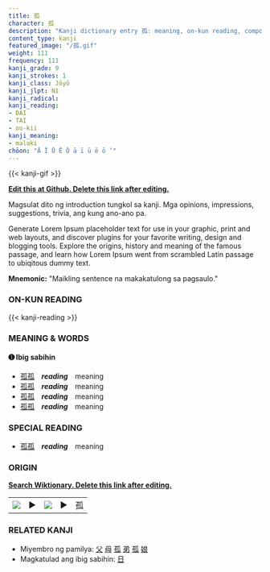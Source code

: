 ```yaml
---
title: 孤
character: 孤
description: "Kanji dictionary entry 孤: meaning, on-kun reading, compounds, origin, related kanji"
content_type: kanji
featured_image: "/孤.gif"
weight: 111
frequency: 111
kanji_grade: 9
kanji_strokes: 1
kanji_class: Jōyō
kanji_jlpt: N1
kanji_radical: 
kanji_reading: 
- DAI
- TAI
- oo-kii
kanji_meaning:
- malaki
chōon: "Ā Ī Ū Ē Ō ā ī ū ē ō ’"
---
```

[//]: # (Don't edit the line below. Kanji animated GIF code is automatically generated.)
{{< kanji-gif >}}

[//]: # (Edit below this line.)

**[Edit this at Github. Delete this link after editing.](https://github.com/tim0g/tim/tree/main/content/kanji/孤/index.md)**

Magsulat dito ng introduction tungkol sa kanji. Mga opinions, impressions, suggestions, trivia, ang kung ano-ano pa.

Generate Lorem Ipsum placeholder text for use in your graphic, print and web layouts, and discover plugins for your favorite writing, design and blogging tools. Explore the origins, history and meaning of the famous passage, and learn how Lorem Ipsum went from scrambled Latin passage to ubiqitous dummy text.
 
**Mnemonic:** "Maikling sentence na makakatulong sa pagsaulo."

### ON-KUN READING

[//]: # (Don't edit the line below. ON-KUN READING code is automatically generated.)
{{< kanji-reading >}}

### MEANING & WORDS

#### ➊ **Ibig sabihin**
  - [孤](../孤)[孤](../孤)　***reading***　meaning
  - [孤](../孤)[孤](../孤)　***reading***　meaning
  - [孤](../孤)[孤](../孤)　***reading***　meaning
  - [孤](../孤)[孤](../孤)　***reading***　meaning

### SPECIAL READING
  - [孤](../孤)[孤](../孤)　***reading***　meaning

### ORIGIN

**[Search Wiktionary. Delete this link after editing.](https://wiktionary.org/wiki/孤)**
<table class="kanji-table"><tr><td>
<img src="60px-孤-bronze.svg.png">
</td><td>▶</td><td>
<img src="60px-孤-oracle.svg.png">
</td><td>▶</td>
<td class="kanji-origin">孤</td>
</tr></table>

### RELATED KANJI
- Miyembro ng pamilya: [父](../父) [母](../母) [孤](../孤) [弟](../弟) [孤](../孤) [娘](../娘)
- Magkatulad ang ibig sabihin: [日](../日)
